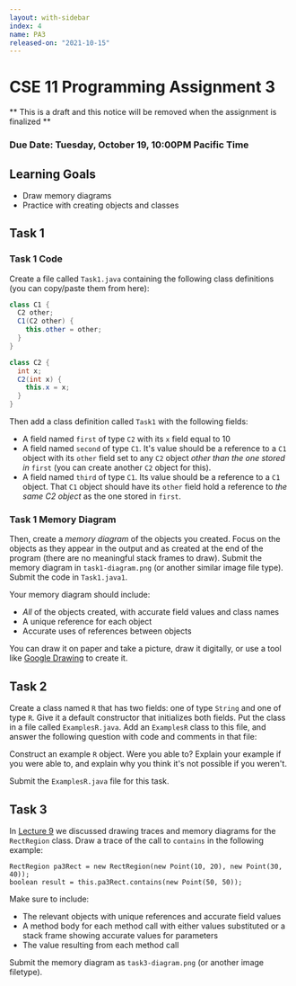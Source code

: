 ```yaml
---
layout: with-sidebar
index: 4
name: PA3
released-on: "2021-10-15"
---
```


# CSE 11 Programming Assignment 3

** This is a draft and this notice will be removed when the assignment is finalized **

### Due Date: Tuesday, October 19, 10:00PM Pacific Time

## Learning Goals
- Draw memory diagrams
- Practice with creating objects and classes


## Task 1

### Task 1 Code

Create a file called `Task1.java` containing the following class definitions
(you can copy/paste them from here):

```java
class C1 {
  C2 other;
  C1(C2 other) {
    this.other = other;
  }
}

class C2 {
  int x;
  C2(int x) {
    this.x = x;
  }
}
```

Then add a class definition called `Task1` with the following fields:

- A field named `first` of type `C2` with its `x` field equal to 10
- A field named `second` of type `C1`. It's value should be a reference to a
  `C1` object with its `other` field set to any `C2` object _other than the
  one stored in_ `first` (you can create another `C2` object for this).
- A field named `third` of type `C1`. Its value should be a reference to a
  `C1` object. That `C1` object should have its `other` field hold a reference
  to _the same C2 object_ as the one stored in `first`.

### Task 1 Memory Diagram

Then, create a _memory diagram_ of the objects you created. Focus on the objects
as they appear in the output and as created at the end of the program (there are
no meaningful stack frames to draw). Submit the memory diagram in
`task1-diagram.png` (or another similar image file type). Submit the code in
`Task1.java1`.

Your memory diagram should include:

- _All_ of the objects created, with accurate field values and class names
- A unique reference for each object
- Accurate uses of references between objects

You can draw it on paper and take a picture, draw it digitally, or use a tool
like [Google Drawing](https://drawings.new) to create it.

## Task 2

Create a class named `R` that has two fields: one of type `String` and one of
type `R`. Give it a default constructor that initializes both fields. Put the
class in a file called `ExamplesR.java`. Add an `ExamplesR` class to this file,
and answer the following question with code and comments in that file:

Construct an example `R` object. Were you able to? Explain your example if you
were able to, and explain why you think it's not possible if you weren't.

Submit the `ExamplesR.java` file for this task.

## Task 3

In [Lecture 9](https://drive.google.com/file/d/1l28Y4DsU79T3pMWXMcrtHUvXp6LZRVwe/view) we
discussed drawing traces and memory diagrams for the `RectRegion` class. Draw a
trace of the call to `contains` in the following example:

```
RectRegion pa3Rect = new RectRegion(new Point(10, 20), new Point(30, 40));
boolean result = this.pa3Rect.contains(new Point(50, 50));
```

Make sure to include:

- The relevant objects with unique references and accurate field values
- A method body for each method call with either values substituted or a stack
frame showing accurate values for parameters
- The value resulting from each method call

Submit the memory diagram as `task3-diagram.png` (or another image filetype).
